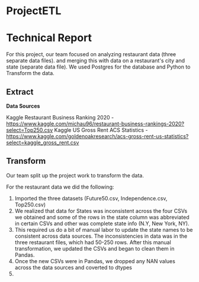 # ProjectETL

# **Technical Report**

For this project, our team focused on analyzing restaurant data (three separate data files). and merging this with data on a restaurant's city and state (separate data file). We used Postgres for the database and Python to Transform the data.

## **Extract**

**Data Sources**

Kaggle Restaurant Business Ranking 2020 - https://www.kaggle.com/michau96/restaurant-business-rankings-2020?select=Top250.csv
Kaggle US Gross Rent ACS Statistics - https://www.kaggle.com/goldenoakresearch/acs-gross-rent-us-statistics?select=kaggle_gross_rent.csv

## **Transform**

Our team split up the project work to transform the data.

For the restaurant data we did the following:
1. Imported the three datasets (Future50.csv, Independence.csv, Top250.csv)
2. We realized that data for States was inconsistent across the four CSVs we obtained and some of the rows in the state column was abbreviated in certain CSVs and other was complete state info (N.Y, New York, NY).
3. This required us do a bit of manual labor to update the state names to be consistent across data sources. The inconsistencies in data was in the three restaurant files, which had 50-250 rows. After this manual transformation, we updated the CSVs and began to clean them in Pandas.
4. Once the new CSVs were in Pandas, we dropped any NAN values across the data sources and coverted to dtypes
5. 
